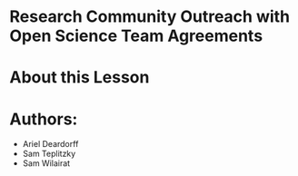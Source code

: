 # Research Community Outreach with Open Science Team Agreements

# About this Lesson

# Authors:

-   Ariel Deardorff
-   Sam Teplitzky
-   Sam Wilairat
